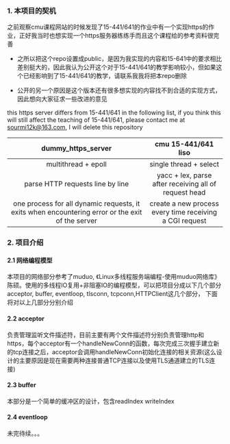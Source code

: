 ### 1. 本项目的契机

之前观察cmu课程网站的时候发现了15-441/641的作业中有一个实现https的作业，正好我当时也想实现一个https服务器练练手而且这个课程给的参考资料很完善

- 之所以把这个repo设置成public，是因为我实现的内容和15-641中的要求相比差别挺大的，因此我认为公开这个对于15-441/641的教学影响较小，但如果这个已经影响到了15-441/641的教学，请联系我我将把本repo删除 

- 公开的另一个原因是这个版本还有很多想实现的内容找不到合适的实现方式，因此想向大家征求一些改进的意见



this https server differs from 15-441/641 in the following list, if you think this will still affect the teaching  of 15-441/641, please contact me at sourmi12k@163.com, I will delete this repository

|                      dummy_https_server                      |                   cmu 15-441/641 liso                    |
| :----------------------------------------------------------: | :------------------------------------------------------: |
|                     multithread + epoll                      |                  single thread + select                  |
|               parse HTTP requests line by line               |  yacc + lex, parse after receiving all of request head   |
| one process for all dynamic requests, it exits when encountering error or the exit of the server | create a new process every time  receiving a CGI request |

### 2. 项目介绍

#### 2.1 网络编程模型

本项目的网络部分参考了muduo, 《Linux多线程服务端编程-使用muduo网络库》陈硕。使用的多线程IO复用+非阻塞IO的编程模型，可以把项目分成以下几个部分 acceptor, buffer, eventloop, tlsconn, tcpconn,HTTPClient这几个部分， 下面将对以上几部分分别介绍

#### 2.2 acceptor

负责管理监听文件描述符，目前主要有两个文件描述符分别负责管理http和https，每个acceptor有一个handleNewConn的函数，每次完成三次握手建立新的tcp连接之后，acceptor会调用handleNewConn初始化连接的相关资源(这么设计的主要原因是现在需要两种连接普通TCP连接以及使用TLS通道建立的TLS连接)

#### 2.3 buffer

本部分是一个简单的缓冲区的设计，包含readIndex writeIndex

#### 2.4 eventloop

未完待续。。。